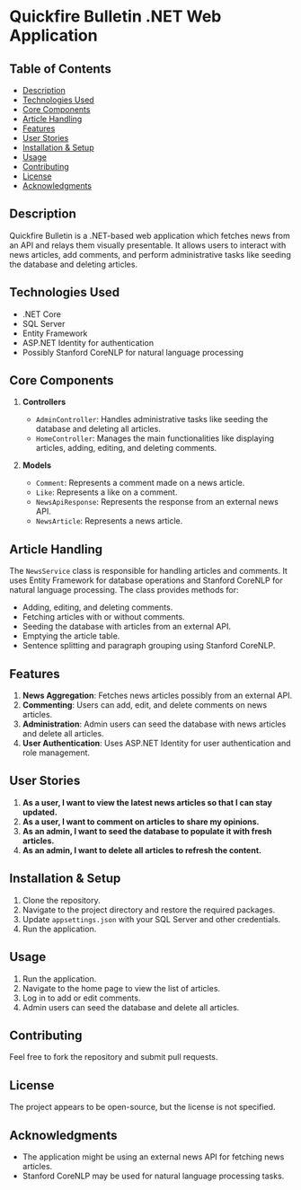 # Quickfire Bulletin .NET Web Application

## Table of Contents
- [Description](#description)
- [Technologies Used](#technologies-used)
- [Core Components](#core-components)
- [Article Handling](#article-handling)
- [Features](#features)
- [User Stories](#user-stories)
- [Installation & Setup](#installation--setup)
- [Usage](#usage)
- [Contributing](#contributing)
- [License](#license)
- [Acknowledgments](#acknowledgments)

## Description
Quickfire Bulletin is a .NET-based web application which fetches news from an API and relays them visually presentable. It allows users to interact with news articles, add comments, and perform administrative tasks like seeding the database and deleting articles.

## Technologies Used
- .NET Core
- SQL Server
- Entity Framework
- ASP.NET Identity for authentication
- Possibly Stanford CoreNLP for natural language processing

## Core Components
1. **Controllers**
    - `AdminController`: Handles administrative tasks like seeding the database and deleting all articles.
    - `HomeController`: Manages the main functionalities like displaying articles, adding, editing, and deleting comments.

2. **Models**
    - `Comment`: Represents a comment made on a news article.
    - `Like`: Represents a like on a comment.
    - `NewsApiResponse`: Represents the response from an external news API.
    - `NewsArticle`: Represents a news article.

## Article Handling
The `NewsService` class is responsible for handling articles and comments. It uses Entity Framework for database operations and Stanford CoreNLP for natural language processing. The class provides methods for:
- Adding, editing, and deleting comments.
- Fetching articles with or without comments.
- Seeding the database with articles from an external API.
- Emptying the article table.
- Sentence splitting and paragraph grouping using Stanford CoreNLP.
## Features
1. **News Aggregation**: Fetches news articles possibly from an external API.
2. **Commenting**: Users can add, edit, and delete comments on news articles.
3. **Administration**: Admin users can seed the database with news articles and delete all articles.
4. **User Authentication**: Uses ASP.NET Identity for user authentication and role management.

## User Stories
1. **As a user, I want to view the latest news articles so that I can stay updated.**
2. **As a user, I want to comment on articles to share my opinions.**
3. **As an admin, I want to seed the database to populate it with fresh articles.**
4. **As an admin, I want to delete all articles to refresh the content.**


## Installation & Setup
1. Clone the repository.
2. Navigate to the project directory and restore the required packages.
3. Update `appsettings.json` with your SQL Server and other credentials.
4. Run the application.

## Usage
1. Run the application.
2. Navigate to the home page to view the list of articles.
3. Log in to add or edit comments.
4. Admin users can seed the database and delete all articles.

## Contributing
Feel free to fork the repository and submit pull requests.

## License
The project appears to be open-source, but the license is not specified.

## Acknowledgments
- The application might be using an external news API for fetching news articles.
- Stanford CoreNLP may be used for natural language processing tasks.
